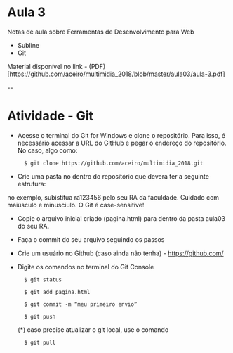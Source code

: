 # Aula 3

Notas de aula sobre Ferramentas de Desenvolvimento para Web

* Subline
* Git

Material disponível no link - (PDF)[https://github.com/aceiro/multimidia_2018/blob/master/aula03/aula-3.pdf]

-- 
# Atividade - Git


* Acesse o terminal do Git for Windows e clone o repositório. Para isso, é necessário acessar a URL do GitHub e pegar o endereço do repositório. No caso, algo como:
		
		$ git clone https://github.com/aceiro/multimidia_2018.git


* Crie uma pasta no dentro do repositório que deverá ter a seguinte estrutura:


no exemplo, subistitua ra123456 pelo seu RA da faculdade. Cuidado com maiúsculo e minusciulo. O Git é case-sensitive!
* Copie o arquivo inicial criado (pagina.html) para dentro da pasta aula03 do seu RA.
* Faça o commit do seu arquivo seguindo os passos
* Crie um usuário no Github (caso ainda não tenha) - https://github.com/
* Digite os comandos no terminal do Git Console
		
		$ git status

		$ git add pagina.html

		$ git commit -m “meu primeiro envio”

		$ git push

	(*) caso precise atualizar o git local, use o comando

		$ git pull
